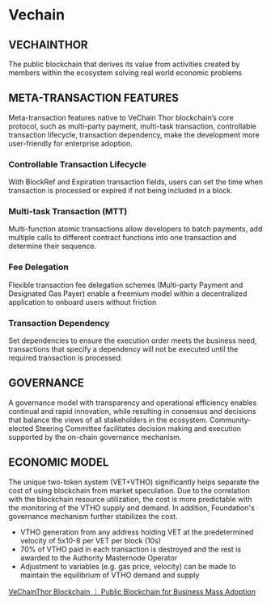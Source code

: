 # Vechain

## VECHAINTHOR

The public blockchain that derives its value from activities created by members within the ecosystem solving real world economic problems

## META-TRANSACTION FEATURES

Meta-transaction features native to VeChain Thor blockchain’s core protocol, such as multi-party payment, multi-task transaction, controllable transaction lifecycle, transaction dependency, make the development more user-friendly for enterprise adoption.

### Controllable Transaction Lifecycle

With BlockRef and Expiration transaction fields, users can set the time when transaction is processed or expired if not being included in a block.

### Multi-task Transaction (MTT)

Multi-function atomic transactions allow developers to batch payments, add multiple calls to different contract functions into one transaction and determine their sequence.

### Fee Delegation

Flexible transaction fee delegation schemes (Multi-party Payment and Designated Gas Payer) enable a freemium model within a decentralized application to onboard users without friction

### Transaction Dependency

Set dependencies to ensure the execution order meets the business need, transactions that specify a dependency will not be executed until the required transaction is processed.

## GOVERNANCE

A governance model with transparency and operational efficiency enables continual and rapid innovation, while resulting in consensus and decisions that balance the views of all stakeholders in the ecosystem. Community-elected Steering Committee facilitates decision making and execution supported by the on-chain governance mechanism.

## ECONOMIC MODEL

The unique two-token system (VET+VTHO) significantly helps separate the cost of using blockchain from market speculation. Due to the correlation with the blockchain resource utilization, the cost is more predictable with the monitoring of the VTHO supply and demand. In addition, Foundation's governance mechanism further stabilizes the cost.

- VTHO generation from any address holding VET at the predetermined velocity of 5x10-8 per VET per block (10s)
- 70% of VTHO paid in each transaction is destroyed and the rest is awarded to the Authority Masternode Operator
- Adjustment to variables (e.g. gas price, velocity) can be made to maintain the equilibrium of VTHO demand and supply

[VeChainThor Blockchain ｜ Public Blockchain for Business Mass Adoption](https://www.vechain.org/)
